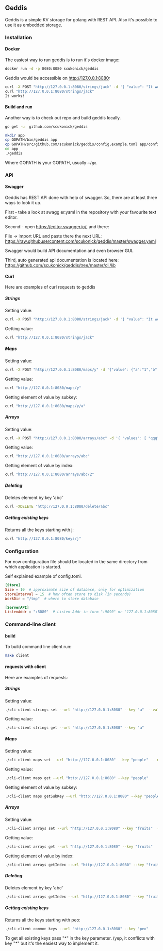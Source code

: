## Geddis ##
Geddis is a simple KV storage for golang with 
REST API. Also it's possible to use it as embedded storage.

### Installation ###
#### Docker ####
The easiest way to run geddis is to run it's docker
image:
```bash
docker run -d -p 8080:8080 scukonick/geddis
```
Geddis would be accessible on http://127.0.0.1:8080:
```bash
curl -X POST "http://127.0.0.1:8080/strings/jack" -d '{ "value": "It works!", "ttl": 100}'
curl "http://127.0.0.1:8080/strings/jack"
It works!
```

#### Build and run ####
Another way is to check out repo and build geddis locally.
```bash
go get -u  github.com/scukonick/geddis

mkdir app
cp GOPATH/bin/geddis app
cp GOPATH/src/github.com/scukonick/geddis/config.example.toml app/config.toml
cd app
./geddis
```
Where GOPATH is your GOPATH, usually `~/go`.

### API ###

#### Swagger ####
Geddis has REST API done with help of swagger.
So, there are at least three ways to look it up.

First - take a look at swagg    er.yaml in the repository 
with your favourite text editor.

Second - open https://editor.swagger.io/, and there:
 
File -> Import URL and paste there the next URL: 
https://raw.githubusercontent.com/scukonick/geddis/master/swagger.yaml

Swagger would build API documentation and even browser GUI.

Third, auto generated api documentation is located here:
https://github.com/scukonick/geddis/tree/master/cli/lib

#### Curl ####
Here are examples of curl requests to geddis
##### Strings #####
Setting value:
```bash
curl -X POST "http://127.0.0.1:8080/strings/jack" -d '{ "value": "It works!", "ttl": 200000}'
```
Getting value:
```bash
curl "http://127.0.0.1:8080/strings/jack"
```

##### Maps #####
Setting value:
```bash
curl -X POST "http://127.0.0.1:8080/maps/y" -d '{"value": {"a":"1","b":"2"}, "ttl": 0}'
```
Getting value:
```bash
curl "http://127.0.0.1:8080/maps/y"
```
Getting element of value by subkey:
```bash
curl "http://127.0.0.1:8080/maps/y/a"
```

##### Arrays #####
Setting value:
```bash
curl -X POST "http://127.0.0.1:8080/arrays/abc" -d '{ "values": [ "qqq", "www", "eeee" ], "ttl": 0}'
```
Getting value:
```bash
curl "http://127.0.0.1:8080/arrays/abc"
```
Getting element of value by index:
```bash
curl "http://127.0.0.1:8080/arrays/abc/2"
```

##### Deleting #####
Deletes element by key 'abc'
```bash
curl -XDELETE "http://127.0.0.1:8080/delete/abc"
```

##### Getting existing keys #####
Returns all the keys starting with j:
```bash 
curl "http://127.0.0.1:8080/keys/j"
```


### Configuration ###
For now configuration file should be located in 
the same directory from which application is started.

Self explained example of config.toml.
 
```toml
[Store]
Size = 10  # approximate size of database, only for optimization 
StoreInterval = 15  # how often store to disk (in seconds)
WorkDir = "/tmp"  # where to store database 

[ServerAPI]
ListenAddr = ":8080"  # Listen Addr in form ":9090" or "127.0.0.1:8080"
```

### Command-line client ###

#### build ####
To build command line client run:
```bash
make client
```

#### requests with client ####
Here are examples of requests:

##### Strings #####
Setting value:
```bash
./cli-client strings set --url "http://127.0.0.1:8080" --key "a"  --value "b" --ttl 50
```
Getting value:
```bash
./cli-client strings get --url "http://127.0.0.1:8080" --key "a"
```

##### Maps #####
Setting value:
```bash
./cli-client maps set --url "http://127.0.0.1:8080" --key "people"  --map '{"first": "Jack", "second": "John"}' --ttl 100
```
Getting value:
```bash
./cli-client maps get --url "http://127.0.0.1:8080" --key "people"
```
Getting element of value by subkey:
```bash
./cli-client maps getSubKey --url "http://127.0.0.1:8080" --key "people"  --subkey "first"
```

##### Arrays #####
Setting value:
```bash
./cli-client arrays set --url "http://127.0.0.1:8080" --key "fruits"  --value "apple" --value "orange" --ttl 100
```
Getting value:
```bash
./cli-client arrays get --url "http://127.0.0.1:8080" --key "fruits"
```
Getting element of value by index:
```bash
./cli-client arrays getIndex --url "http://127.0.0.1:8080" --key "fruits"  --index 1
```

##### Deleting #####
Deletes element by key 'abc'
```bash
./cli-client arrays getIndex --url "http://127.0.0.1:8080" --key "fruits"  --index 1
```

##### Getting existing keys #####
Returns all the keys starting with peo:
```bash 
./cli-client common keys --url "http://127.0.0.1:8080" --key "peo" 
```

To get all existing keys pass "\*" in the key parameter.
(yep, it conflicts with key "\*" but it's the easiest way to implement it.
